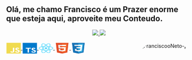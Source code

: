## Olá, me chamo Francisco é um Prazer enorme que esteja aqui, aproveite meu Conteudo.
<div align="center">
  <a href="https://github.com/FranciscooNeto">
  <img height="180em" src="https://github-readme-stats.vercel.app/api?username=FranciscooNeto&show_icons=true&theme=dracula&include_all_commits=true&count_private=true"/>
  <img height="180em" src="https://github-readme-stats.vercel.app/api/top-langs/?username=FranciscooNeto&layout=compact&langs_count=7&theme=dracula"/>
</div>
<div style="display: inline_block"><br>
  <img align="center" alt="FranciscooNeto-Js" height="30" width="40" src="https://raw.githubusercontent.com/devicons/devicon/master/icons/javascript/javascript-plain.svg">
  <img align="center" alt="FranciscooNeto-Ts" height="30" width="40" src="https://raw.githubusercontent.com/devicons/devicon/master/icons/typescript/typescript-plain.svg">
  <img align="center" alt="FranciscooNeto-React" height="30" width="40" src="https://raw.githubusercontent.com/devicons/devicon/master/icons/react/react-original.svg">
  <img align="center" alt="FranciscooNeto-HTML" height="30" width="40" src="https://raw.githubusercontent.com/devicons/devicon/master/icons/html5/html5-original.svg">
  <img align="center" alt="FranciscooNeto-CSS" height="30" width="40" src="https://raw.githubusercontent.com/devicons/devicon/master/icons/css3/css3-original.svg">
  <img align="right" alt="FranciscooNeto-pic" height="150" style="border-radius:50px;" 
</div>
  
